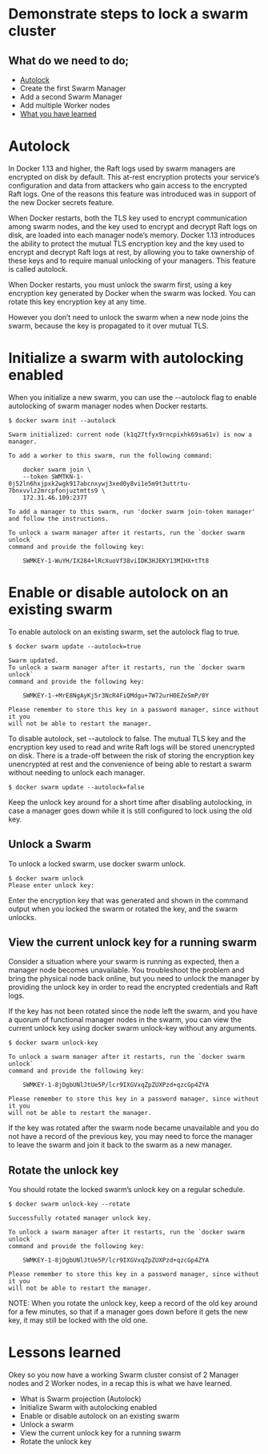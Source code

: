 # Demonstrate steps to lock a swarm cluster

## What do we need to do;
- [Autolock](#autolock)
- Create the first Swarm Manager
- Add a second Swarm Manager
- Add multiple Worker nodes
- [What you have learned](#lessons-learned)


# Autolock
In Docker 1.13 and higher, the Raft logs used by swarm managers are encrypted on disk by default. This at-rest encryption protects your service’s configuration and data from attackers who gain access to the encrypted Raft logs. One of the reasons this feature was introduced was in support of the new Docker secrets feature. <br>

When Docker restarts, both the TLS key used to encrypt communication among swarm nodes, and the key used to encrypt and decrypt Raft logs on disk, are loaded into each manager node’s memory. Docker 1.13 introduces the ability to protect the mutual TLS encryption key and the key used to encrypt and decrypt Raft logs at rest, by allowing you to take ownership of these keys and to require manual unlocking of your managers. This feature is called autolock. <br>

When Docker restarts, you must unlock the swarm first, using a key encryption key generated by Docker when the swarm was locked. You can rotate this key encryption key at any time. <br>

However you don’t need to unlock the swarm when a new node joins the swarm, because the key is propagated to it over mutual TLS.


# Initialize a swarm with autolocking enabled
When you initialize a new swarm, you can use the --autolock flag to enable autolocking of swarm manager nodes when Docker restarts.

```
$ docker swarm init --autolock

Swarm initialized: current node (k1q27tfyx9rncpixhk69sa61v) is now a manager.

To add a worker to this swarm, run the following command:

    docker swarm join \
    --token SWMTKN-1-0j52ln6hxjpxk2wgk917abcnxywj3xed0y8vi1e5m9t3uttrtu-7bnxvvlz2mrcpfonjuztmtts9 \
    172.31.46.109:2377

To add a manager to this swarm, run 'docker swarm join-token manager' and follow the instructions.

To unlock a swarm manager after it restarts, run the `docker swarm unlock`
command and provide the following key:

    SWMKEY-1-WuYH/IX284+lRcXuoVf38viIDK3HJEKY13MIHX+tTt8
```


# Enable or disable autolock on an existing swarm
To enable autolock on an existing swarm, set the autolock flag to true.

```
$ docker swarm update --autolock=true

Swarm updated.
To unlock a swarm manager after it restarts, run the `docker swarm unlock`
command and provide the following key:

    SWMKEY-1-+MrE8NgAyKj5r3NcR4FiQMdgu+7W72urH0EZeSmP/0Y

Please remember to store this key in a password manager, since without it you
will not be able to restart the manager.
```
To disable autolock, set --autolock to false. The mutual TLS key and the encryption key used to read and write Raft logs will be stored unencrypted on disk. There is a trade-off between the risk of storing the encryption key unencrypted at rest and the convenience of being able to restart a swarm without needing to unlock each manager. <br>

```
$ docker swarm update --autolock=false
```
Keep the unlock key around for a short time after disabling autolocking, in case a manager goes down while it is still configured to lock using the old key.

## Unlock a Swarm
To unlock a locked swarm, use docker swarm unlock.
```
$ docker swarm unlock
Please enter unlock key:
```

Enter the encryption key that was generated and shown in the command output when you locked the swarm or rotated the key, and the swarm unlocks.

## View the current unlock key for a running swarm
Consider a situation where your swarm is running as expected, then a manager node becomes unavailable. You troubleshoot the problem and bring the physical node back online, but you need to unlock the manager by providing the unlock key in order to read the encrypted credentials and Raft logs.

If the key has not been rotated since the node left the swarm, and you have a quorum of functional manager nodes in the swarm, you can view the current unlock key using docker swarm unlock-key without any arguments.
```
$ docker swarm unlock-key

To unlock a swarm manager after it restarts, run the `docker swarm unlock`
command and provide the following key:

    SWMKEY-1-8jDgbUNlJtUe5P/lcr9IXGVxqZpZUXPzd+qzcGp4ZYA

Please remember to store this key in a password manager, since without it you
will not be able to restart the manager.
```

If the key was rotated after the swarm node became unavailable and you do not have a record of the previous key, you may need to force the manager to leave the swarm and join it back to the swarm as a new manager.

## Rotate the unlock key
You should rotate the locked swarm’s unlock key on a regular schedule.
```
$ docker swarm unlock-key --rotate

Successfully rotated manager unlock key.

To unlock a swarm manager after it restarts, run the `docker swarm unlock`
command and provide the following key:

    SWMKEY-1-8jDgbUNlJtUe5P/lcr9IXGVxqZpZUXPzd+qzcGp4ZYA

Please remember to store this key in a password manager, since without it you
will not be able to restart the manager.
```

NOTE: When you rotate the unlock key, keep a record of the old key around for a few minutes, so that if a manager goes down before it gets the new key, it may still be locked with the old one.

# Lessons learned
Okey so you now have a working Swarm cluster consist of 2 Manager nodes and 2 Worker nodes, in a recap this is what we have learned.
- What is Swarm projection (Autolock)
- Initialize Swarm with autolocking enabled
- Enable or disable autolock on an existing swarm
- Unlock a swarm
- View the current unlock key for a running swarm
- Rotate the unlock key
